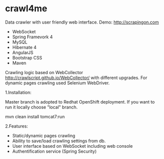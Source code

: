 # crawl4me
Data crawler with user friendly web interface. Demo: http://scrapingon.com
- WebSocket
- Spring Framevork 4
- MySQL
- Hibernate 4
- AngularJS
- Bootstrap CSS
- Maven

Crawling logic based on WebCollector http://crawlscript.github.io/WebCollector/ with different upgrades. For dynamic pages crawling
used Selenium WebDriver.

1.Installation:

Master branch is adopted to Redhat OpenShift deployment. If you want to run it locally choose "local" branch.

mvn clean install tomcat7:run

2.Features:

- Static/dynamic pages crawling
- Ability to save/load crawling settings from db.
- User interface based on WebSocket including web console
- Authentification service (Spring Security)
